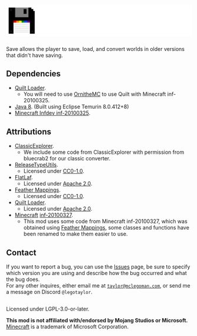 # ![](./assets/logo.png)  
Save allows the player to save, load, and convert worlds in older versions that didn't have saving.  

## Dependencies  
- [Quilt Loader](https://quiltmc.org/).  
  - You will need to use [OrnitheMC](https://ornithemc.net/) to use Quilt with Minecraft inf-20100325.  
- [Java 8](https://adoptium.net/temurin/releases/?version=8). (Built using Eclipse Temurin 8.0.412+8)  
- [Minecraft Infdev inf-20100325](https://minecraft.wiki/w/Java_Edition_Infdev_20100325).  

## Attributions  
- [ClassicExplorer](https://github.com/bluecrab2/ClassicExplorer).  
  - We include some code from ClassicExplorer with permission from bluecrab2 for our classic converter.  
- [ReleaseTypeUtils](https://github.com/mclegoman/releasetypeutils).  
  - Licensed under [CC0-1.0](https://creativecommons.org/publicdomain/zero/1.0/legalcode.txt).  
- [FlatLaf](https://github.com/JFormDesigner/FlatLaf/).
  - Licensed under [Apache 2.0](https://github.com/JFormDesigner/FlatLaf/blob/main/LICENSE).  
- [Feather Mappings](https://github.com/OrnitheMC/feather-mappings).  
  - Licensed under [CC0-1.0](https://github.com/OrnitheMC/feather-mappings/blob/main/LICENSE).  
- [Quilt Loader](https://quiltmc.org/).  
  - Licensed under [Apache 2.0](https://github.com/QuiltMC/quilt-loader/blob/develop/LICENSE).  
- [Minecraft](https://www.minecraft.net/) [inf-20100327](https://minecraft.wiki/w/Java_Edition_Infdev_20100327).  
  - This mod uses some code from Minecraft inf-20100327, which was obtained using [Feather Mappings](https://github.com/OrnitheMC/feather-mappings), some classes and functions have been renamed to make them easier to use.  

## Contact  
If you want to report a bug, you can use the [Issues](https://github.com/mclegoman/mclm_save/issues) page, be sure to specify which version you are using and describe how the bug occurred and what the bug does.  
For any other inquires, either email me at [`taylor@mclegoman.com`](mailto://taylor@mclegoman.com), or send me a message on Discord `@legotaylor`.  

##  
Licensed under LGPL-3.0-or-later.

**This mod is not affiliated with/endorsed by Mojang Studios or Microsoft.**  
[Minecraft](https://minecraft.net/) is a trademark of Microsoft Corporation.  
